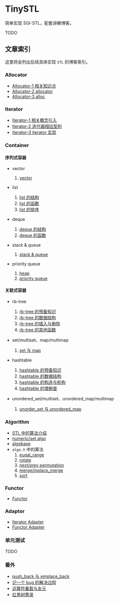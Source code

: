 # TinySTL

简单实现 SGI-STL，配套讲解博客。

TODO

## 文章索引

这里将会列出后续具体实现 `STL` 的博客索引。

### Allocator

- [Allocator-1 相关知识点](https://qlipphoth.github.io/2023/08/19/2023-8-19-2/)
- [Allocator-2 allocator](https://qlipphoth.github.io/2023/08/20/2023-8-20-1/)
- [Allocator-3 alloc](https://qlipphoth.github.io/2023/08/20/2023-8-20-2/)

### Iterator

- [Iterator-1 相关概念引入](https://qlipphoth.github.io/2023/08/22/2023-8-22-1/)
- [Iterator-2 迭代器相应型别](https://qlipphoth.github.io/2023/08/23/2023-8-23-1/)
- [Iterator-3 iterator 实现](https://qlipphoth.github.io/2023/08/24/2023-8-24-1/)

### Container

#### 序列式容器

- vector
  1. [vector](https://qlipphoth.github.io/2023/08/29/2023-8-29-1/)

- list
  1. [list 的结构](https://qlipphoth.github.io/2023/08/31/2023-8-31-1/)
  2. [list 的函数](https://qlipphoth.github.io/2023/09/01/2023-9-1-1/)
  3. [list 的排序](https://qlipphoth.github.io/2023/09/01/2023-9-1-2/)

- deque
  1. [deque 的结构](https://qlipphoth.github.io/2023/09/03/2023-9-3-1/)
  2. [deque 的函数](https://qlipphoth.github.io/2023/09/06/2023-9-6-1/)

- stack & queue
  1. [stack & queue](https://qlipphoth.github.io/2023/09/11/2023-9-11-1/)

- priority queue
  1. [heap](https://qlipphoth.github.io/2023/09/12/2023-9-12-1/)
  2. [priority queue](https://qlipphoth.github.io/2023/09/14/2023-9-14-1/)

#### 关联式容器

- rb-tree
  1. [rb-tree 的预备知识](https://qlipphoth.github.io/2023/09/19/2023-9-19-1/)
  2. [rb-tree 的数据结构](https://qlipphoth.github.io/2023/09/24/2023-9-24-1/)
  3. [rb-tree 的插入与删除](https://qlipphoth.github.io/2023/09/25/2023-9-25-1/)
  4. [rb-tree 的其他函数](https://qlipphoth.github.io/2023/10/06/2023-10-6-1/)

- set/multiset、map/multimap
  1. [set 与 map](https://qlipphoth.github.io/2023/10/07/2023-10-7-1/)

- hashtable
  1. [hashtable 的预备知识](https://qlipphoth.github.io/2023/10/10/2023-10-10-1/)
  2. [hashtable 的数据结构](https://qlipphoth.github.io/2023/10/12/2023-10-12-2/)
  3. [hashtable 的构造与析构](https://qlipphoth.github.io/2023/10/13/2023-10-13-1/)
  4. [hashtable 的增删查](https://qlipphoth.github.io/2023/10/13/2023-10-13-2/)

- unordered_set/multiset、unordered_map/multimap
  1. [unorder_set 与 unordered_map](https://qlipphoth.github.io/2023/10/15/2023-10-15-1/)

### Algorithm

- [STL 中的算法介绍](https://qlipphoth.github.io/2023/10/16/2023-10-16-1/)
- [numeric/set algo](https://qlipphoth.github.io/2023/10/17/2023-10-17-1/)
- [algobase](https://qlipphoth.github.io/2023/10/18/2023-10-18-1/)
- `algo.h` 中的算法
  1. [euqal_range](https://qlipphoth.github.io/2023/10/19/2023-10-19-1/)
  2. [rotate](https://qlipphoth.github.io/2023/10/20/2023-10-20-1/)
  3. [next/prev permutation](https://qlipphoth.github.io/2023/10/21/2023-10-21-1/)
  4. [merge/inplace_merge](https://qlipphoth.github.io/2023/10/22/2023-10-22-1/)
  5. [sort](https://qlipphoth.github.io/2023/10/23/2023-10-23-1/)

### Functor

- [Functor](https://qlipphoth.github.io/2023/10/25/2023-10-25-1/)

### Adaptor

- [Iterator Adapter](https://qlipphoth.github.io/2023/10/29/2023-10-29-1/)
- [Functor Adapter](https://qlipphoth.github.io/2023/10/30/2023-10-30-1/)

### 单元测试

TODO 

### 番外

- [push_back 与 emplace_back](https://qlipphoth.github.io/2023/09/05/2023-9-5-1/)
- [记一个 bug 的解决过程](https://qlipphoth.github.io/2023/09/07/2023-9-7-1/)
- [运算符重载与友元](https://qlipphoth.github.io/2023/09/11/2023-9-11-2/)
- [红黑树寄录](https://qlipphoth.github.io/2023/08/16/2023-8-16-1/)

